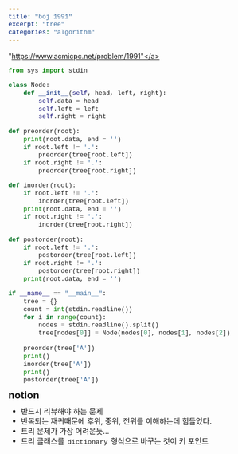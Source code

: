 ```yaml
---
title: "boj 1991"
excerpt: "tree"
categories: "algorithm"
---
```

<style>
code {
  font-family: Consolas,"courier new";
  padding: 2px;
  font-size: 90%;
}
</style>

<a herf = "https://www.acmicpc.net/problem/1991">"https://www.acmicpc.net/problem/1991"</a>

```python
from sys import stdin

class Node:
    def __init__(self, head, left, right):
        self.data = head
        self.left = left
        self.right = right

def preorder(root):
    print(root.data, end = '')
    if root.left != '.':
        preorder(tree[root.left])
    if root.right != '.':
        preorder(tree[root.right])

def inorder(root):
    if root.left != '.':
        inorder(tree[root.left])
    print(root.data, end = '')
    if root.right != '.':
        inorder(tree[root.right])

def postorder(root):
    if root.left != '.':
        postorder(tree[root.left])
    if root.right != '.':
        postorder(tree[root.right])
    print(root.data, end = '')

if __name__ == "__main__":
    tree = {}
    count = int(stdin.readline())
    for i in range(count):
        nodes = stdin.readline().split()
        tree[nodes[0]] = Node(nodes[0], nodes[1], nodes[2])
    
    preorder(tree['A'])
    print()
    inorder(tree['A'])
    print()
    postorder(tree['A'])


```

<div style = "font-size: 20px; line-height: 15px;">
<strong>notion</strong><br>
</div>

<div style = "font-size: 15px; line-height: 20px;">
<ul>
<li>반드시 리뷰해야 하는 문제</li>
<li>반복되는 재귀때문에 후위, 중위, 전위를 이해하는데 힘들었다. </li>
<li>트리 문제가 가장 어려운듯...</li>
<li>트리 클래스를 <code>dictionary</code> 형식으로 바꾸는 것이 키 포인트 </li>
</ul>





        

